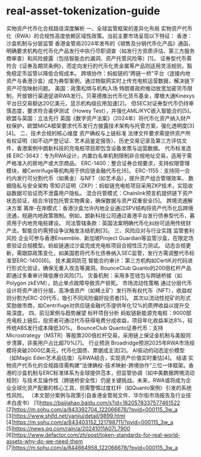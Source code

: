 # real-asset-tokenization-guide
实物资产代币化合规路径深度解析
一、全球监管框架的差异化布局
实物资产代币化（RWA）的合规性高度依赖区域性政策。当前主要市场呈现以下特征：
香港：沙盒机制与分层监管
香港金管局2024年发布的《销售及分销代币化产品》通函，明确要求机构在代币化产品发行中执行尽职调查（如发行方资质评估、第三方服务商审查）和风险披露（包括智能合约漏洞、资产托管风险等）[1]。
证券型代币需符合《证券及期货条例》，而定向发行的代币化贵金属等产品则适用灵活规则，豁免稳定币监管以降低合规成本。
跨境协作：蚂蚁链的“两链一桥”平台（连接内地资产与香港沙盒）成为典型案例，通过物联网实时上传充电桩运营数据，解决链下资产可信映射问题。
美国：政策松绑与机构入场
特朗普政府推动放宽加密货币限制，开放银行渠道促进RWA发行。贝莱德推出代币化货币基金，摩根大通Kinexys平台日交易额达20亿美元，显示机构级应用加速[2]。
但SEC对证券型代币仍持审慎态度，要求符合豪伊测试（Howey Test），并强化AML/KYC嵌入智能合约[5]。
欧盟与英国：立法先行
英国《数字资产法案》（2024年）将代币化资产纳入财产权保护，欧盟MiCA框架要求代币发行方披露技术架构与托管方案，强化透明度[3][4]。
二、技术合规的核心维度
资产确权与上链标准
法律文件要求需提供资产所有权证明（如不动产登记证、艺术品鉴定报告）、历史交易记录及第三方评估文件，香港案例中朗新科技的充电桩项目即包含设备发票与运营数据。
代币标准选择
ERC-3643：专为RWA设计，内置白名单机制限制非合规地址交易，适用于需严格准入的房地产或大宗商品。
ERC-1400：整合证券合规要求，支持权限管理模块，被Centrifuge等机构用于供应链金融代币化[6]。
ERC-1155：支持同一合约内发行可分割代币（如黄金）与NFT（如艺术品），提升资产组合管理效率。
数据隐私与安全架构
零知识证明（ZKP）：蚂蚁链充电桩项目采用ZKP技术，实现收益数据可验证而不泄露用户隐私。
混合托管模式：Chainlink预言机提供链下资产状态验证，结合冷钱包托管实物黄金，确保数据与资产双重安全[5]。
跨境流通解决方案
离岸-在岸模式：香港沙盒允许内地企业通过SPV结构将资产代币化后跨境流通，规避内地政策限制。例如，朗新科技公司通过香港平台发行债券型代币，募资用于内地充电桩建设。
司法管辖条款：英国法案明确代币化纠纷可适用传统财产法，智能合约需预设争议触发冻结机制[3]。
三、风险应对与行业实践
监管套利风险
企业可参与香港Ensemble、新加坡Project Guardian等监管沙盒，在限定场景验证合规模型。蚂蚁链通过沙盒完成充电桩项目合规性压力测试。
动态合规更新，需跟踪政策变化，如美国若将代币化债券纳入SEC监管，发行方需调整代币标准至ERC-1400[6]。
技术漏洞防范
智能合约审计：第三方机构如CertiK对代码进行形式化验证，确保无重入攻击等漏洞。BounceClub Quanto的200倍杠杆产品即通过多重审计降低爆仓风险[7]。
灾备机制：采用多签钱包与跨链桥接（如Polygon zkEVM），防止单点故障导致资产锁死。
市场流动性策略
通过分层代币设计将资产进行分层，高净值资产（如稀土矿）发行所有权代币（NFT），收益权则分割为ERC-20代币，吸引不同风险偏好投资者[5]。
其次以流动性挖矿的形式奖励做市商，如Centrifuge对供应链金融代币提供年化12%的质押收益以提升交易深度。
四、前沿案例与趋势展望
标杆项目分析
蚂蚁链新能源充电桩：9000部充电桩上链后，投资者可通过代币获得电费分成收益，项目年化收益率达8%，较传统ABS发行成本降低30%。
BounceClub Quanto证券代币：支持Microstrategy（MSTR）等股票200倍杠杆交易，采用链上保证金机制与美股同步清算，非美用户占比超70%[7]。
行业预测
Broadridge预测2025年RWA市场规模将突破2000亿美元，代币化国债、票据成主流[2]。
AI驱动的动态定价模型（如Magic Eden艺术品估值）与RWA结合，实现资产价值实时重估[4]。
结语
实物资产代币化的合规路径需构建“法律确权-技术映射-跨境协作”三位一体框架。香港的沙盒机制与ERC标准体系为全球提供范本，但监管协调（如中美数据跨境流动规则）与技术互操作性（跨链桥安全性）仍是关键挑战。未来，RWA或将成为企业全球化资产配置的核心工具，但需警惕过度杠杆（如Quanto案例）引发的系统性风险。
（本文部分案例与政策引自香港金管局文件、华尔街市场报告及行业技术白皮书）
[1]https://baijiahao.baidu.com/s?id=1820578337577461522
[2]https://m.sohu.com/a/843392704_122066678/?pvid=000115_3w_a
[3]https://www.shifd.net/yanjiu/detail/9899.html
[4]https://m.sohu.com/a/843403152_121798711/?pvid=000115_3w_a
[5]https://news.qq.com/rain/a/20241011A07L7900
[6]https://www.defactor.com/zh/post/token-standards-for-real-world-assets-why-do-we-need-them
[7]https://m.sohu.com/a/844664958_122066678/?pvid=000115_3w_a
